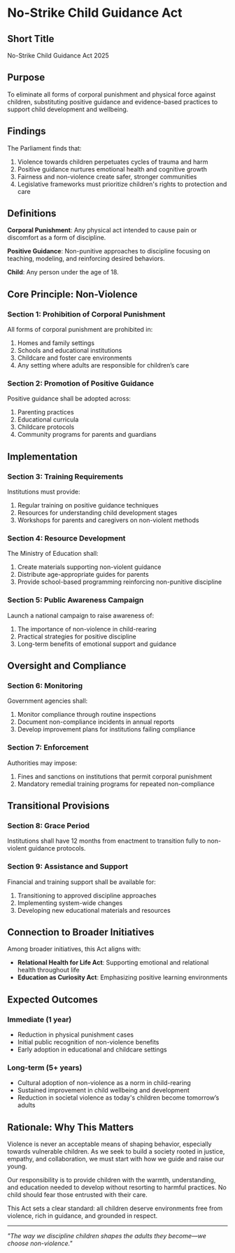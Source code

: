 # No-Strike Child Guidance Act

## Short Title
No-Strike Child Guidance Act 2025

## Purpose
To eliminate all forms of corporal punishment and physical force against children, substituting positive guidance and evidence-based practices to support child development and wellbeing.

## Findings
The Parliament finds that:
1. Violence towards children perpetuates cycles of trauma and harm
2. Positive guidance nurtures emotional health and cognitive growth
3. Fairness and non-violence create safer, stronger communities
4. Legislative frameworks must prioritize children's rights to protection and care

## Definitions
**Corporal Punishment**: Any physical act intended to cause pain or discomfort as a form of discipline.

**Positive Guidance**: Non-punitive approaches to discipline focusing on teaching, modeling, and reinforcing desired behaviors.

**Child**: Any person under the age of 18.

## Core Principle: Non-Violence

### Section 1: Prohibition of Corporal Punishment
All forms of corporal punishment are prohibited in:
1. Homes and family settings
2. Schools and educational institutions
3. Childcare and foster care environments
4. Any setting where adults are responsible for children’s care

### Section 2: Promotion of Positive Guidance
Positive guidance shall be adopted across:
1. Parenting practices
2. Educational curricula
3. Childcare protocols
4. Community programs for parents and guardians

## Implementation

### Section 3: Training Requirements
Institutions must provide:
1. Regular training on positive guidance techniques
2. Resources for understanding child development stages
3. Workshops for parents and caregivers on non-violent methods

### Section 4: Resource Development
The Ministry of Education shall:
1. Create materials supporting non-violent guidance
2. Distribute age-appropriate guides for parents
3. Provide school-based programming reinforcing non-punitive discipline

### Section 5: Public Awareness Campaign
Launch a national campaign to raise awareness of:
1. The importance of non-violence in child-rearing
2. Practical strategies for positive discipline
3. Long-term benefits of emotional support and guidance

## Oversight and Compliance

### Section 6: Monitoring
Government agencies shall:
1. Monitor compliance through routine inspections
2. Document non-compliance incidents in annual reports
3. Develop improvement plans for institutions failing compliance

### Section 7: Enforcement
Authorities may impose:
1. Fines and sanctions on institutions that permit corporal punishment
2. Mandatory remedial training programs for repeated non-compliance

## Transitional Provisions

### Section 8: Grace Period
Institutions shall have 12 months from enactment to transition fully to non-violent guidance protocols.

### Section 9: Assistance and Support
Financial and training support shall be available for:
1. Transitioning to approved discipline approaches
2. Implementing system-wide changes
3. Developing new educational materials and resources

## Connection to Broader Initiatives

Among broader initiatives, this Act aligns with:
- **Relational Health for Life Act**: Supporting emotional and relational health throughout life
- **Education as Curiosity Act**: Emphasizing positive learning environments

## Expected Outcomes

### Immediate (1 year)
- Reduction in physical punishment cases
- Initial public recognition of non-violence benefits
- Early adoption in educational and childcare settings

### Long-term (5+ years)
- Cultural adoption of non-violence as a norm in child-rearing
- Sustained improvement in child wellbeing and development
- Reduction in societal violence as today's children become tomorrow’s adults

## Rationale: Why This Matters

Violence is never an acceptable means of shaping behavior, especially towards vulnerable children. As we seek to build a society rooted in justice, empathy, and collaboration, we must start with how we guide and raise our young.

Our responsibility is to provide children with the warmth, understanding, and education needed to develop without resorting to harmful practices. No child should fear those entrusted with their care.

This Act sets a clear standard: all children deserve environments free from violence, rich in guidance, and grounded in respect.

---

*"The way we discipline children shapes the adults they become—we choose non-violence."*
